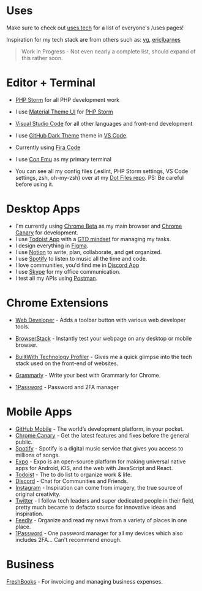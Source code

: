
# Uses

Make sure to check out [uses.tech](https://uses.tech) for a list of everyone's /uses pages!

Inspiration for my tech stack are from others such as:
[yg](https://github.com/yg/uses/), [ericlbarnes](https://ericlbarnes.com/uses/)

> 
> Work in Progress - Not even nearly a complete list, should expand of this rather soon.
>

# Editor + Terminal
- [PHP Storm](https://www.jetbrains.com/phpstorm/) for all PHP development work
- I use [Material Theme UI](https://plugins.jetbrains.com/plugin/8006-material-theme-ui/) for [PHP Storm](https://www.jetbrains.com/phpstorm/)

- [Visual Studio Code](https://code.visualstudio.com) for all other languages and front-end development
- I use [GitHub Dark Theme](https://marketplace.visualstudio.com/items?itemName=GitHub.github-vscode-theme) theme in [VS Code](https://code.visualstudio.com).

- Currently using [Fira Code](https://github.com/tonsky/FiraCode)
- I use [Con Emu](https://conemu.github.io) as my primary terminal
- You can see all my config files (.eslint, PHP Storm settings, VS Code settings, zsh, oh-my-zsh) over at my [Dot Files repo](https://github.com/rulin132/dotfiles). PS: Be careful before using it.

# Desktop Apps

- I'm currently using [Chrome Beta](https://www.google.com/chrome/beta) as my main browser and [Chrome Canary](https://www.google.com/chrome/canary) for development.
- I use [Todoist App](https://beta.todoist.com) with a [GTD mindset](http://gettingthingsdone.com) for managing my tasks.
- I design everything in [Figma](http://figma.com).
- I use [Notion](https://www.notion.so) to write, plan, collaborate, and get organized.
- I use [Spotify](https://open.spotify.com) to listen to music all the time and code.
- I love communities, you'd find me in [Discord App](http://discordapp.com)
- I use [Skype](https://www.skype.com) for my office communication.
- I test all my APIs using [Postman](https://www.postman.com).

# Chrome Extensions

- [Web Developer](https://chrome.google.com/webstore/detail/web-developer/bfbameneiokkgbdmiekhjnmfkcnldhhm) - Adds a toolbar button with various web developer tools.
- [BrowserStack](https://chrome.google.com/webstore/detail/browserstack/nkihdmlheodkdfojglpcjjmioefjahjb?hl=en) - Instantly test your webpage on any desktop or mobile browser.

- [BuiltWith Technology Profiler](https://chrome.google.com/webstore/detail/builtwith-technology-prof/dapjbgnjinbpoindlpdmhochffioedbn) - Gives me a quick glimpse into the tech stack used on the front-end of websites.
- [Grammarly](https://chrome.google.com/webstore/detail/grammarly-for-chrome/kbfnbcaeplbcioakkpcpgfkobkghlhen?hl=en) - Write your best with Grammarly for Chrome.
- [1Password](https://chrome.google.com/webstore/detail/1password-x-%E2%80%93-password-ma/aeblfdkhhhdcdjpifhhbdiojplfjncoa) - Password and 2FA manager

# Mobile Apps

- [GitHub Mobile](https://play.google.com/store/apps/details?id=com.github.android) - The world’s development platform, in your pocket.
- [Chrome Canary](https://play.google.com/store/apps/details?id=com.chrome.canary) - Get the latest features and fixes before the general public.
- [Spotify](https://play.google.com/store/apps/details?id=com.spotify.music) - Spotify is a digital music service that gives you access to millions of songs.
- [Expo](https://play.google.com/store/apps/details?id=host.exp.exponent) - Expo is an open-source platform for making universal native apps for Android, iOS, and the web with JavaScript and React.
- [Todoist](https://play.google.com/store/apps/details?id=com.todoist) - The to do list to organize work & life.
- [Discord](https://play.google.com/store/apps/details?id=com.discord) - Chat for Communities and Friends.
- [Instagram](https://play.google.com/store/apps/details?id=com.instagram.android) - Inspiration can come from imagery, the true source of original creativity.
- [Twitter](https://play.google.com/store/apps/details?id=com.twitter.android) - I follow tech leaders and super dedicated people in their field, pretty much became to defacto source for innovative ideas and inspiration.
- [Feedly](https://play.google.com/store/apps/details?id=com.devhd.feedly) - Organize and read my news from a variety of places in one place.
- [1Password](https://play.google.com/store/apps/details?id=com.agilebits.onepassword&hl=en) - One password manager for all my devices which also includes 2FA... Can't recommend enough.

# Business
[FreshBooks](https://freshbooks.com) - For invoicing and managing business expenses.
